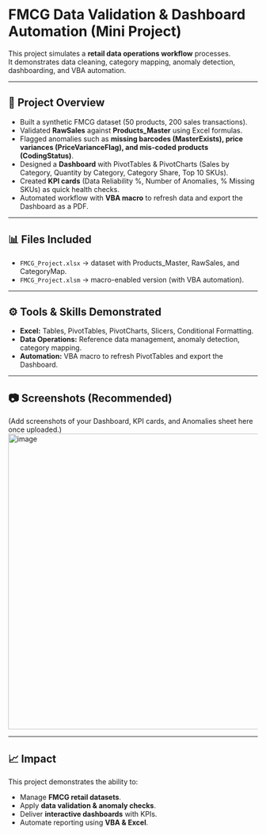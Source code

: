 # FMCG Data Validation & Dashboard Automation (Mini Project)

This project simulates a **retail data operations workflow** processes.  
It demonstrates data cleaning, category mapping, anomaly detection, dashboarding, and VBA automation.

---

## 📌 Project Overview
- Built a synthetic FMCG dataset (50 products, 200 sales transactions).
- Validated **RawSales** against **Products_Master** using Excel formulas.
- Flagged anomalies such as **missing barcodes (MasterExists), price variances (PriceVarianceFlag), and mis-coded products (CodingStatus)**.
- Designed a **Dashboard** with PivotTables & PivotCharts (Sales by Category, Quantity by Category, Category Share, Top 10 SKUs).
- Created **KPI cards** (Data Reliability %, Number of Anomalies, % Missing SKUs) as quick health checks.
- Automated workflow with **VBA macro** to refresh data and export the Dashboard as a PDF.

---

## 📊 Files Included
- `FMCG_Project.xlsx` → dataset with Products_Master, RawSales, and CategoryMap.  
- `FMCG_Project.xlsm` → macro-enabled version (with VBA automation).   

---

## ⚙️ Tools & Skills Demonstrated
- **Excel:** Tables, PivotTables, PivotCharts, Slicers, Conditional Formatting.  
- **Data Operations:** Reference data management, anomaly detection, category mapping.  
- **Automation:** VBA macro to refresh PivotTables and export the Dashboard.   

---

## 📷 Screenshots (Recommended)
(Add screenshots of your Dashboard, KPI cards, and Anomalies sheet here once uploaded.)
<img width="1066" height="596" alt="image" src="https://github.com/user-attachments/assets/4f6224db-45e3-48e2-8b6e-2ad1435b1f65" />


---

## 📈 Impact
This project demonstrates the ability to:
- Manage **FMCG retail datasets**.  
- Apply **data validation & anomaly checks**.  
- Deliver **interactive dashboards** with KPIs.  
- Automate reporting using **VBA & Excel**.  
